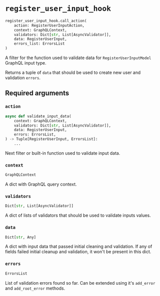 # `register_user_input_hook`

```python
register_user_input_hook.call_action(
    action: RegisterUserInputAction,
    context: GraphQLContext,
    validators: Dict[str, List[AsyncValidator]],
    data: RegisterUserInput,
    errors_list: ErrorsList
)
```

A filter for the function used to validate data for `RegisterUserInputModel` GraphQL input type.

Returns a tuple of `data` that should be used to create new user and validation `errors`.


## Required arguments

### `action`

```python
async def validate_input_data(
    context: GraphQLContext,
    validators: Dict[str, List[AsyncValidator]],
    data: RegisterUserInput,
    errors: ErrorsList,
) -> Tuple[RegisterUserInput, ErrorsList]:
    ...
```

Next filter or built-in function used to validate input data.


### `context`

```python
GraphQLContext
```

A dict with GraphQL query context.


### `validators`

```python
Dict[str, List[AsyncValidator]]
```

A dict of lists of validators that should be used to validate inputs values.


### `data`

```python
Dict[str, Any]
```

A dict with input data that passed initial cleaning and validation. If any of fields failed initial cleanup and validation, it won't be present in this dict.


### `errors`

```python
ErrorsList
```

List of validation errors found so far. Can be extended using it's `add_error` and `add_root_error` methods.